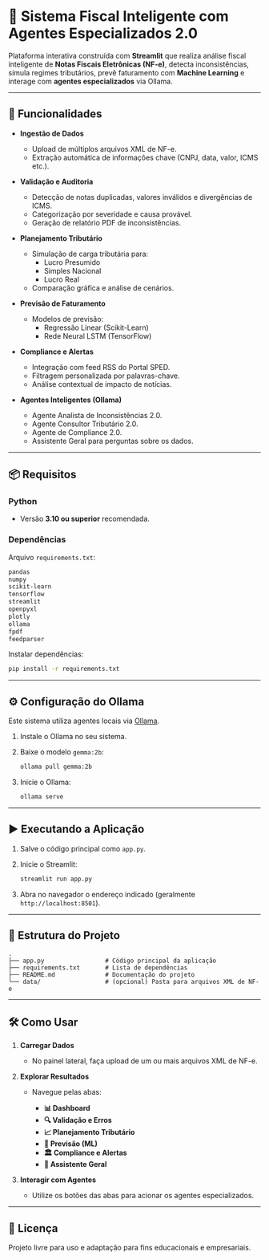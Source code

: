 
# 🚀 Sistema Fiscal Inteligente com Agentes Especializados 2.0

Plataforma interativa construída com **Streamlit** que realiza análise fiscal inteligente de **Notas Fiscais Eletrônicas (NF-e)**, detecta inconsistências, simula regimes tributários, prevê faturamento com **Machine Learning** e interage com **agentes especializados** via Ollama.

---

## 📌 Funcionalidades

- **Ingestão de Dados**
  - Upload de múltiplos arquivos XML de NF-e.
  - Extração automática de informações chave (CNPJ, data, valor, ICMS etc.).

- **Validação e Auditoria**
  - Detecção de notas duplicadas, valores inválidos e divergências de ICMS.
  - Categorização por severidade e causa provável.
  - Geração de relatório PDF de inconsistências.

- **Planejamento Tributário**
  - Simulação de carga tributária para:
    - Lucro Presumido
    - Simples Nacional
    - Lucro Real
  - Comparação gráfica e análise de cenários.

- **Previsão de Faturamento**
  - Modelos de previsão:
    - Regressão Linear (Scikit-Learn)
    - Rede Neural LSTM (TensorFlow)

- **Compliance e Alertas**
  - Integração com feed RSS do Portal SPED.
  - Filtragem personalizada por palavras-chave.
  - Análise contextual de impacto de notícias.

- **Agentes Inteligentes (Ollama)**
  - Agente Analista de Inconsistências 2.0.
  - Agente Consultor Tributário 2.0.
  - Agente de Compliance 2.0.
  - Assistente Geral para perguntas sobre os dados.

---

## 📦 Requisitos

### Python
- Versão **3.10 ou superior** recomendada.

### Dependências
Arquivo `requirements.txt`:

```txt
pandas
numpy
scikit-learn
tensorflow
streamlit
openpyxl
plotly
ollama
fpdf
feedparser
````

Instalar dependências:

```bash
pip install -r requirements.txt
```

---

## ⚙️ Configuração do Ollama

Este sistema utiliza agentes locais via [Ollama](https://ollama.ai/).

1. Instale o Ollama no seu sistema.
2. Baixe o modelo `gemma:2b`:

   ```bash
   ollama pull gemma:2b
   ```
3. Inicie o Ollama:

   ```bash
   ollama serve
   ```

---

## ▶️ Executando a Aplicação

1. Salve o código principal como `app.py`.
2. Inicie o Streamlit:

   ```bash
   streamlit run app.py
   ```
3. Abra no navegador o endereço indicado (geralmente `http://localhost:8501`).

---

## 📂 Estrutura do Projeto

```
.
├── app.py                 # Código principal da aplicação
├── requirements.txt       # Lista de dependências
├── README.md              # Documentação do projeto
└── data/                  # (opcional) Pasta para arquivos XML de NF-e
```

---

## 🛠️ Como Usar

1. **Carregar Dados**

   * No painel lateral, faça upload de um ou mais arquivos XML de NF-e.

2. **Explorar Resultados**

   * Navegue pelas abas:

     * **📊 Dashboard**
     * **🔍 Validação e Erros**
     * **📈 Planejamento Tributário**
     * **🔮 Previsão (ML)**
     * **🏛️ Compliance e Alertas**
     * **🤖 Assistente Geral**

3. **Interagir com Agentes**

   * Utilize os botões das abas para acionar os agentes especializados.

---

## 📜 Licença

Projeto livre para uso e adaptação para fins educacionais e empresariais.


